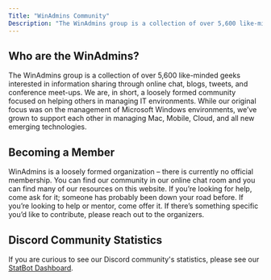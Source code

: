 ```yaml
---
Title: "WinAdmins Community"
Description: "The WinAdmins group is a collection of over 5,600 like-minded geeks interested in information sharing through online chat, blogs, tweets, and conference meet-ups."
---
```


## Who are the WinAdmins?

The WinAdmins group is a collection of over 5,600 like-minded geeks interested in information sharing through online chat, blogs, tweets, and conference meet-ups. We are, in short, a loosely formed community focused on helping others in managing IT environments. While our original focus was on the management of Microsoft Windows environments, we’ve grown to support each other in managing Mac, Mobile, Cloud, and all new emerging technologies.

## Becoming a Member

WinAdmins is a loosely formed organization – there is currently no official membership. You can find our community in our online chat room and you can find many of our resources on this website. If you’re looking for help, come ask for it; someone has probably been down your road before. If you’re looking to help or mentor, come offer it. If there’s something specific you’d like to contribute, please reach out to the organizers.

## Discord Community Statistics

If you are curious to see our Discord community's statistics, please see our [StatBot Dashboard](https://statbot.net/dashboard/618712310185197588).